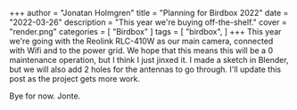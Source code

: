 +++
author = "Jonatan Holmgren"
title = "Planning for Birdbox 2022"
date = "2022-03-26"
description = "This year we're buying off-the-shelf."
cover = "render.png"
categories = [
    "Birdbox"
]
tags = [
    "birdbox",
]
+++
This year we're going with the Reolink RLC-410W as our main camera, connected with Wifi and to the power grid. We hope that this means this will be a 0 maintenance operation, but I think I just jinxed it. I made a sketch in Blender, but we will also add 2 holes for the antennas to go through. I'll update this post as the project gets more work.

Bye for now.
Jonte.